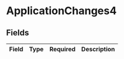 # ApplicationChanges4


## Fields

| Field       | Type        | Required    | Description |
| ----------- | ----------- | ----------- | ----------- |